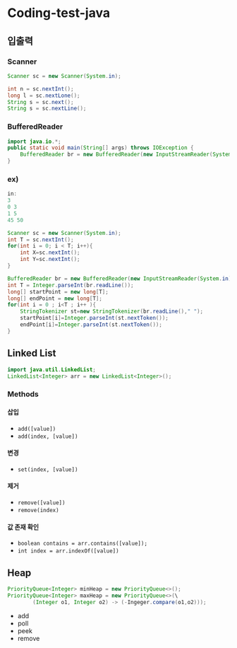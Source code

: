 # Coding-test-java

## 입출력
### Scanner
```java
Scanner sc = new Scanner(System.in);

int n = sc.nextInt();
long l = sc.nextLone();
String s = sc.next();
String s = sc.nextLine();
```

### BufferedReader
```java
import java.io.*;
public static void main(String[] args) throws IOException {
    BufferedReader br = new BufferedReader(new InputStreamReader(System.in));
}
```

### ex)
```java
in:
3
0 3
1 5
45 50

Scanner sc = new Scanner(System.in);
int T = sc.nextInt();
for(int i = 0; i < T; i++){
    int X=sc.nextInt();
    int Y=sc.nextInt();
}

BufferedReader br = new BufferedReader(new InputStreamReader(System.in));
int T = Integer.parseInt(br.readLine());
long[] startPoint = new long[T];
long[] endPoint = new long[T];
for(int i = 0 ; i<T ; i++ ){
    StringTokenizer st=new StringTokenizer(br.readLine()," ");
    startPoint[i]=Integer.parseInt(st.nextToken());
    endPoint[i]=Integer.parseInt(st.nextToken());
}
```

## Linked List
```java
import java.util.LinkedList;
LinkedList<Integer> arr = new LinkedList<Integer>();
```
### Methods
#### 삽입
- `add([value])`
- `add(index, [value])`

#### 변경
- `set(index, [value])`

#### 제거
- `remove([value])`
- `remove(index)`

#### 값 존재 확인
- `boolean contains = arr.contains([value]);`
- `int index = arr.indexOf([value])`


## Heap
```java
PriorityQueue<Integer> minHeap = new PriorityQueue<>();
PriorityQueue<Integer> maxHeap = new PriorityQueue<>(\
        (Integer o1, Integer o2) -> (-Ingeger.compare(o1,o2)));
```
- add
- poll
- peek
- remove